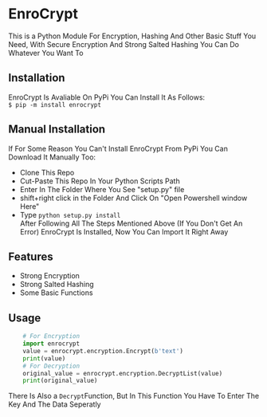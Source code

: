 # EnroCrypt
This is a Python Module For Encryption, Hashing And Other Basic Stuff You Need, With Secure Encryption And Strong Salted Hashing You Can Do Whatever You Want To  
## Installation
EnroCrypt Is Avaliable On <a style="text-decoration:none;" herf="https://pypi.org/projects/enrocrypt">PyPi </a>You Can Install It As Follows:<br>
```$ pip -m install enrocrypt```
## Manual Installation 
If For Some Reason You Can't Install EnroCrypt From PyPi You Can Download It Manually Too:
* Clone This Repo 
* Cut-Paste This Repo In Your Python Scripts Path
* Enter In The Folder Where You See "setup.py" file
* shift+right click in the Folder And Click On "Open Powershell window Here"
* Type `python setup.py install`<br>
After Following All The Steps Mentioned Above (If You Don't Get An Error) EnroCrypt Is Installed, Now You Can Import It Right Away
## Features
* Strong Encryption
* Strong Salted Hashing
* Some Basic Functions
## Usage 
```python
    # For Encryption
    import enrocrypt
    value = enrocrypt.encryption.Encrypt(b'text')
    print(value)
    # For Decryption
    original_value = enrocrypt.encryption.DecryptList(value)
    print(original_value)
```
There Is Also a `Decrypt`Function, But In This Function You Have To Enter The Key And The Data Seperatly